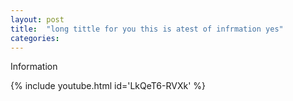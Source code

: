 ```yaml
---
layout: post
title:  "long tittle for you this is atest of infrmation yes"
categories:  
---
```


Information

{% include youtube.html id='LkQeT6-RVXk' %}

